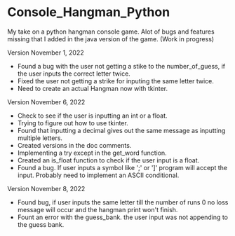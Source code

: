 # Console_Hangman_Python
My take on a python hangman console game. Alot of bugs and features missing that I added in the java version of the game. (Work in progress)


Version November 1, 2022

- Found a bug with the user not getting a stike to the number_of_guess, if the user inputs the correct letter twice.
- Fixed the user not getting a strike for inputing the same letter twice.
- Need to create an actual Hangman now with tkinter.

Version November 6, 2022

- Check to see if the user is inputting an int or a float.
- Trying to figure out how to use tkinter.
- Found that inputting a decimal gives out the same message as inputting multiple letters.
- Created versions in the doc comments.
- Implementing a try except in the get_word function.
- Created an is_float function to check if the user input is a float.
- Found a bug. If user inputs a symbol like ';' or ']' program will accept the input.
Probably need to implement an ASCII conditional.

Version November 8, 2022

- Found bug, if user inputs the same letter till the number of runs 0 no loss message will occur
and the hangman print won't finish.
- Fount an error with the guess_bank. the user input was not appending to the guess bank.
